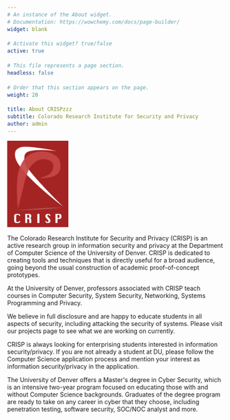 ```yaml
---
# An instance of the About widget.
# Documentation: https://wowchemy.com/docs/page-builder/
widget: blank

# Activate this widget? true/false
active: true

# This file represents a page section.
headless: false

# Order that this section appears on the page.
weight: 20

title: About CRISPzzz
subtitle: Colorado Research Institute for Security and Privacy
author: admin
---
```


<img src="images/logo.jpg" alt="CRISP Logo" class="img-responsive" style="height:200px">

The Colorado Research Institute for Security and Privacy (CRISP) is an active research group in information security and privacy at the Department of Computer Science of the University of Denver. CRISP is dedicated to creating tools and techniques that is directly useful for a broad audience, going beyond the usual construction of academic proof-of-concept prototypes.

At the University of Denver, professors associated with CRISP teach courses in Computer Security, System Security, Networking, Systems Programming and Privacy.

We believe in full disclosure and are happy to educate students in all aspects of security, including attacking the security of systems. Please visit our projects page to see what we are working on currently.

CRISP is always looking for enterprising students interested in information security/privacy. If you are not already a student at DU, please follow the Computer Science application process and mention your interest as information security/privacy in the application.

The University of Denver offers a Master's degree in Cyber Security, which is an intensive two-year program focused on educating those with and without Computer Science backgrounds. Graduates of the degree program are ready to take on any career in cyber that they choose, including penetration testing, software security, SOC/NOC analyst and more.


